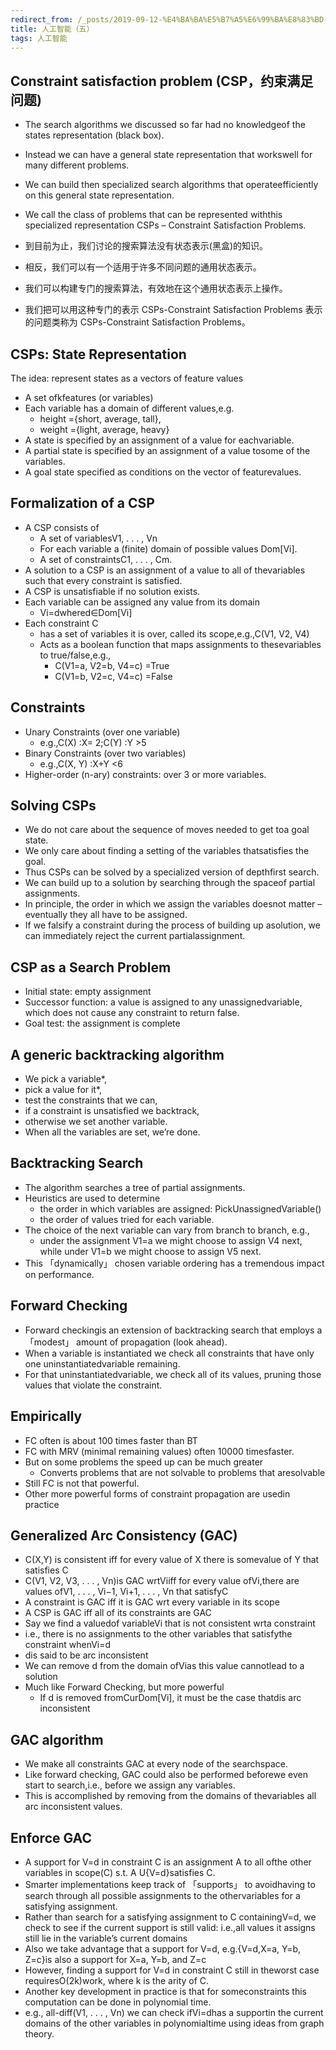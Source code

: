 ```yaml
---
redirect_from: /_posts/2019-09-12-%E4%BA%BA%E5%B7%A5%E6%99%BA%E8%83%BD-%E4%BA%94/
title: 人工智能（五）
tags: 人工智能
---
```


## Constraint satisfaction problem (CSP，约束满足问题)

- The search algorithms we discussed so far had no knowledgeof the states representation (black box).
- Instead we can have a general state representation that workswell for many different problems.
- We can build then specialized search algorithms that operateefficiently on this general state representation.
- We call the class of problems that can be represented withthis specialized representation CSPs – Constraint Satisfaction Problems.

- 到目前为止，我们讨论的搜索算法没有状态表示(黑盒)的知识。
- 相反，我们可以有一个适用于许多不同问题的通用状态表示。
- 我们可以构建专门的搜索算法，有效地在这个通用状态表示上操作。
- 我们把可以用这种专门的表示 CSPs-Constraint Satisfaction Problems 表示的问题类称为 CSPs-Constraint Satisfaction Problems。

## CSPs: State Representation

The idea: represent states as a vectors of feature values

- A set ofkfeatures (or variables)
- Each variable has a domain of different values,e.g.
  - height ={short, average, tall},
  - weight ={light, average, heavy}
- A state is specified by an assignment of a value for eachvariable.
- A partial state is specified by an assignment of a value tosome of the variables.
- A goal state specified as conditions on the vector of featurevalues.

## Formalization of a CSP

- A CSP consists of
  - A set of variablesV1, . . . , Vn
  - For each variable a (finite) domain of possible values Dom[Vi].
  - A set of constraintsC1, . . . , Cm.
- A solution to a CSP is an assignment of a value to all of thevariables such that every constraint is satisfied.
- A CSP is unsatisfiable if no solution exists.
- Each variable can be assigned any value from its domain
  - Vi=dwhered∈Dom[Vi]
- Each constraint C
  - has a set of variables it is over, called its scope,e.g.,C(V1, V2, V4)
  - Acts as a boolean function that maps assignments to thesevariables to true/false,e.g.,
    - C(V1=a, V2=b, V4=c) =True
    - C(V1=b, V2=c, V4=c) =False

## Constraints

- Unary Constraints (over one variable)
  - e.g.,C(X) :X= 2;C(Y) :Y >5
- Binary Constraints (over two variables)
  - e.g.,C(X, Y) :X+Y <6
- Higher-order (n-ary) constraints: over 3 or more variables.

## Solving CSPs

- We do not care about the sequence of moves needed to get toa goal state.
- We only care about finding a setting of the variables thatsatisfies the goal.
- Thus CSPs can be solved by a specialized version of depthfirst search.
- We can build up to a solution by searching through the spaceof partial assignments.
- In principle, the order in which we assign the variables doesnot matter – eventually they all have to be assigned.
- If we falsify a constraint during the process of building up asolution, we can immediately reject the current partialassignment.

## CSP as a Search Problem

- Initial state: empty assignment
- Successor function: a value is assigned to any unassignedvariable, which does not cause any constraint to return false.
- Goal test: the assignment is complete

## A generic backtracking algorithm

- We pick a variable\*,
- pick a value for it\*,
- test the constraints that we can,
- if a constraint is unsatisfied we backtrack,
- otherwise we set another variable.
- When all the variables are set, we’re done.

## Backtracking Search

- The algorithm searches a tree of partial assignments.
- Heuristics are used to determine
  - the order in which variables are assigned: PickUnassignedVariable()
  - the order of values tried for each variable.
- The choice of the next variable can vary from branch to branch, e.g.,
  - under the assignment V1=a we might choose to assign V4 next, while under V1=b we might choose to assign V5 next.
- This 「dynamically」 chosen variable ordering has a tremendous impact on performance.

## Forward Checking

- Forward checkingis an extension of backtracking search that employs a 「modest」 amount of propagation (look ahead).
- When a variable is instantiated we check all constraints that have only one uninstantiatedvariable remaining.
- For that uninstantiatedvariable, we check all of its values, pruning those values that violate the constraint.

## Empirically

- FC often is about 100 times faster than BT
- FC with MRV (minimal remaining values) often 10000 timesfaster.
- But on some problems the speed up can be much greater
  - Converts problems that are not solvable to problems that aresolvable
- Still FC is not that powerful.
- Other more powerful forms of constraint propagation are usedin practice

## Generalized Arc Consistency (GAC)

- C(X,Y) is consistent iff for every value of X there is somevalue of Y that satisfies C
- C(V1, V2, V3, . . . , Vn)is GAC wrtViiff for every value ofVi,there are values ofV1, . . . , Vi−1, Vi+1, . . . , Vn that satisfyC
- A constraint is GAC iff it is GAC wrt every variable in its scope
- A CSP is GAC iff all of its constraints are GAC
- Say we find a valuedof variableVi that is not consistent wrta constraint
- i.e., there is no assignments to the other variables that satisfythe constraint whenVi=d
- dis said to be arc inconsistent
- We can remove d from the domain ofVias this value cannotlead to a solution
- Much like Forward Checking, but more powerful
  - If d is removed fromCurDom[Vi], it must be the case thatdis arc inconsistent

## GAC algorithm

- We make all constraints GAC at every node of the searchspace.
- Like forward checking, GAC could also be performed beforewe even start to search,i.e., before we assign any variables.
- This is accomplished by removing from the domains of thevariables all arc inconsistent values.

## Enforce GAC

- A support for V=d in constraint C is an assignment A to all ofthe other variables in scope(C) s.t. A U{V=d}satisfies C.
- Smarter implementations keep track of 「supports」 to avoidhaving to search through all possible assignments to the othervariables for a satisfying assignment.
- Rather than search for a satisfying assignment to C containingV=d, we check to see if the current support is still valid: i.e.,all values it assigns still lie in the variable’s current domains
- Also we take advantage that a support for V=d, e.g.{V=d,X=a, Y=b, Z=c}is also a support for X=a, Y=b, and Z=c
- However, finding a support for V=d in constraint C still in theworst case requiresO(2k)work, where k is the arity of C.
- Another key development in practice is that for someconstraints this computation can be done in polynomial time.
- e.g., all-diff(V1, . . . , Vn) we can check ifVi=dhas a supportin the current domains of the other variables in polynomialtime using ideas from graph theory.
